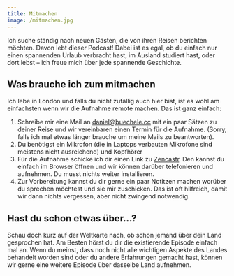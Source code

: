 ```yaml
---
title: Mitmachen
image: /mitmachen.jpg
---
```


Ich suche ständig nach neuen Gästen, die von ihren Reisen berichten möchten. Davon lebt dieser Podcast! Dabei ist es egal, ob du einfach nur einen spannenden Urlaub verbracht hast, im Ausland studiert hast, oder dort lebst – ich freue mich über jede spannende Geschichte.

## Was brauche ich zum mitmachen

Ich lebe in London und falls du nicht zufällig auch hier bist, ist es wohl am einfachsten wenn wir die Aufnahme remote machen. Das ist ganz einfach:

1. Schreibe mir eine Mail an [daniel@buechele.cc](mailto:daniel@buechele.cc) mit ein paar Sätzen zu deiner Reise und wir vereinbaren einen Termin für die Aufnahme. (Sorry, falls ich mal etwas länger brauche um meine Mails zu beantworten).
1. Du benötigst ein Mikrofon (die in Laptops verbauten Mikrofone sind meistens nicht ausreichend) und Kopfhörer
1. Für die Aufnahme schicke ich dir einen Link zu [Zencastr](https://zencastr.com). Den kannst du einfach im Browser öffnen und wir können darüber telefonieren und aufnehmen. Du musst nichts weiter installieren.
1. Zur Vorbereitung kannst du dir gerne ein paar Notitzen machen worüber du sprechen möchtest und sie mir zuschicken. Das ist oft hilfreich, damit wir dann nichts vergessen, aber nicht zwingend notwendig.

## Hast du schon etwas über…?

Schau doch kurz auf der Weltkarte nach, ob schon jemand über dein Land gesprochen hat. Am Besten hörst du dir die existierende Episode einfach mal an. Wenn du meinst, dass noch nicht alle wichtigen Aspekte des Landes behandelt worden sind oder du andere Erfahrungen gemacht hast, können wir gerne eine weitere Episode über dasselbe Land aufnehmen.
